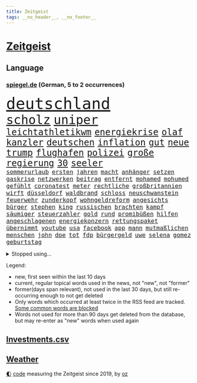 ```yaml
---
title: Zeitgeist
tags: __no_header__, __no_footer__
---
```


# [Zeitgeist](https://oliz.io/zeitgeist/)

## Language

<h3><a href="https://www.spiegel.de" target="_blank">spiegel.de</a> (German, 5 to 2 occurrences)</h3>
<p style="font-family:monospace">
<span style="font-size:32pt"><a href="news_links.html#deutschland" class="current">deutschland</a></span>
<br>
<span style="font-size:25pt"><a href="news_links.html#scholz" class="current">scholz</a></span>
<span style="font-size:25pt"><a href="news_links.html#uniper" class="current">uniper</a></span>
<br>
<span style="font-size:18pt"><a href="news_links.html#leichtathletikwm" class="current">leichtathletikwm</a></span>
<span style="font-size:18pt"><a href="news_links.html#energiekrise" class="current">energiekrise</a></span>
<span style="font-size:18pt"><a href="news_links.html#olaf" class="current">olaf</a></span>
<span style="font-size:18pt"><a href="news_links.html#kanzler" class="current">kanzler</a></span>
<span style="font-size:18pt"><a href="news_links.html#deutschen" class="current">deutschen</a></span>
<span style="font-size:18pt"><a href="news_links.html#inflation" class="current">inflation</a></span>
<span style="font-size:18pt"><a href="news_links.html#gut" class="current">gut</a></span>
<span style="font-size:18pt"><a href="news_links.html#neue" class="current">neue</a></span>
<span style="font-size:18pt"><a href="news_links.html#trump" class="current">trump</a></span>
<span style="font-size:18pt"><a href="news_links.html#flughafen" class="current">flughafen</a></span>
<span style="font-size:18pt"><a href="news_links.html#polizei" class="current">polizei</a></span>
<span style="font-size:18pt"><a href="news_links.html#große" class="current">große</a></span>
<span style="font-size:18pt"><a href="news_links.html#regierung" class="current">regierung</a></span>
<span style="font-size:18pt"><a href="news_links.html#30" class="current">30</a></span>
<span style="font-size:18pt"><a href="news_links.html#seeler" class="new">seeler</a></span>
<br>
<span style="font-size:12pt"><a href="news_links.html#sommerurlaub" class="current">sommerurlaub</a></span>
<span style="font-size:12pt"><a href="news_links.html#ersten" class="current">ersten</a></span>
<span style="font-size:12pt"><a href="news_links.html#jahren" class="current">jahren</a></span>
<span style="font-size:12pt"><a href="news_links.html#macht" class="current">macht</a></span>
<span style="font-size:12pt"><a href="news_links.html#anhänger" class="current">anhänger</a></span>
<span style="font-size:12pt"><a href="news_links.html#setzen" class="current">setzen</a></span>
<span style="font-size:12pt"><a href="news_links.html#gaskrise" class="current">gaskrise</a></span>
<span style="font-size:12pt"><a href="news_links.html#netzwerken" class="current">netzwerken</a></span>
<span style="font-size:12pt"><a href="news_links.html#beitrag" class="current">beitrag</a></span>
<span style="font-size:12pt"><a href="news_links.html#entfernt" class="current">entfernt</a></span>
<span style="font-size:12pt"><a href="news_links.html#mohamed" class="current">mohamed</a></span>
<span style="font-size:12pt"><a href="news_links.html#mohumed" class="new">mohumed</a></span>
<span style="font-size:12pt"><a href="news_links.html#gefühlt" class="new">gefühlt</a></span>
<span style="font-size:12pt"><a href="news_links.html#coronatest" class="current">coronatest</a></span>
<span style="font-size:12pt"><a href="news_links.html#meter" class="current">meter</a></span>
<span style="font-size:12pt"><a href="news_links.html#rechtliche" class="current">rechtliche</a></span>
<span style="font-size:12pt"><a href="news_links.html#großbritannien" class="current">großbritannien</a></span>
<span style="font-size:12pt"><a href="news_links.html#wirft" class="current">wirft</a></span>
<span style="font-size:12pt"><a href="news_links.html#düsseldorf" class="current">düsseldorf</a></span>
<span style="font-size:12pt"><a href="news_links.html#waldbrand" class="current">waldbrand</a></span>
<span style="font-size:12pt"><a href="news_links.html#schloss" class="current">schloss</a></span>
<span style="font-size:12pt"><a href="news_links.html#neuschwanstein" class="new">neuschwanstein</a></span>
<span style="font-size:12pt"><a href="news_links.html#feuerwehr" class="current">feuerwehr</a></span>
<span style="font-size:12pt"><a href="news_links.html#zunderkopf" class="new">zunderkopf</a></span>
<span style="font-size:12pt"><a href="news_links.html#wohngeldreform" class="new">wohngeldreform</a></span>
<span style="font-size:12pt"><a href="news_links.html#angesichts" class="current">angesichts</a></span>
<span style="font-size:12pt"><a href="news_links.html#bürger" class="current">bürger</a></span>
<span style="font-size:12pt"><a href="news_links.html#stephen" class="current">stephen</a></span>
<span style="font-size:12pt"><a href="news_links.html#king" class="current">king</a></span>
<span style="font-size:12pt"><a href="news_links.html#russischen" class="current">russischen</a></span>
<span style="font-size:12pt"><a href="news_links.html#brachten" class="current">brachten</a></span>
<span style="font-size:12pt"><a href="news_links.html#kampf" class="current">kampf</a></span>
<span style="font-size:12pt"><a href="news_links.html#säumiger" class="new">säumiger</a></span>
<span style="font-size:12pt"><a href="news_links.html#steuerzahler" class="current">steuerzahler</a></span>
<span style="font-size:12pt"><a href="news_links.html#gold" class="current">gold</a></span>
<span style="font-size:12pt"><a href="news_links.html#rund" class="current">rund</a></span>
<span style="font-size:12pt"><a href="news_links.html#promibüßen" class="new">promibüßen</a></span>
<span style="font-size:12pt"><a href="news_links.html#hilfen" class="current">hilfen</a></span>
<span style="font-size:12pt"><a href="news_links.html#angeschlagenen" class="current">angeschlagenen</a></span>
<span style="font-size:12pt"><a href="news_links.html#energiekonzern" class="current">energiekonzern</a></span>
<span style="font-size:12pt"><a href="news_links.html#rettungspaket" class="new">rettungspaket</a></span>
<span style="font-size:12pt"><a href="news_links.html#übernimmt" class="current">übernimmt</a></span>
<span style="font-size:12pt"><a href="news_links.html#youtube" class="current">youtube</a></span>
<span style="font-size:12pt"><a href="news_links.html#usa" class="current">usa</a></span>
<span style="font-size:12pt"><a href="news_links.html#facebook" class="current">facebook</a></span>
<span style="font-size:12pt"><a href="news_links.html#app" class="current">app</a></span>
<span style="font-size:12pt"><a href="news_links.html#mann" class="current">mann</a></span>
<span style="font-size:12pt"><a href="news_links.html#mutmaßlichen" class="current">mutmaßlichen</a></span>
<span style="font-size:12pt"><a href="news_links.html#menschen" class="current">menschen</a></span>
<span style="font-size:12pt"><a href="news_links.html#john" class="current">john</a></span>
<span style="font-size:12pt"><a href="news_links.html#doe" class="new">doe</a></span>
<span style="font-size:12pt"><a href="news_links.html#tot" class="current">tot</a></span>
<span style="font-size:12pt"><a href="news_links.html#fdp" class="current">fdp</a></span>
<span style="font-size:12pt"><a href="news_links.html#bürgergeld" class="new">bürgergeld</a></span>
<span style="font-size:12pt"><a href="news_links.html#uwe" class="current">uwe</a></span>
<span style="font-size:12pt"><a href="news_links.html#selena" class="current">selena</a></span>
<span style="font-size:12pt"><a href="news_links.html#gomez" class="current">gomez</a></span>
<span style="font-size:12pt"><a href="news_links.html#geburtstag" class="current">geburtstag</a></span>
</p>
<details>
<summary>Stopped using...</summary>
<p class="former" style="font-size:12pt">
buch(639) einwohner(638) gerechtigkeit(638) scheidet(637) verstorbenen(637) aufmerksamkeit(636) blickt(636) korruption(636) mag(636) myanmar(636) nazis(636) anspruch(635) dienen(635) eindruck(635) geschützt(635) insekten(635) klingbeil(635) lars(635) spdpolitikerin(635) tempo(635) unternehmer(635) zuschauer(635) anwalt(634) argumente(634) klaren(634) reformen(634) südkorea(634) alexej(633) arbeiter(633) gemeinden(633) grenzen(633) kardinal(633) monatelang(633) vorsitzenden(633) übergriffe(633) anerkennung(632) bayer(632) hinnehmen(632) nawalny(632) unserer(632) ermitteln(631) kanzlerin(631) kapitän(631) unterricht(631) unterschiede(631) verlierer(631) also(630) ankündigung(630) awards(630) flick(630) hans(630) hansi(630) historisch(630) kieler(630) mathias(630) pariser(630) rat(630) spieltag(630) verpassen(630) werder(630) ökonom(630) anschließend(629) bekannten(629) bernd(629) brexit(629) co₂(629) islamistischen(629) katze(629) netanyahu(629) null(629) reform(629) schildert(629) schwangerschaft(629) standen(629) stoppte(629) sächsischen(629) vereinigten(629) vergessen(629) verlust(629) 31(628) beziehungen(628) coronaausbruch(628) demokraten(628) herzogin(628) machthaber(628) märchen(628) rechtsextremismus(628) smartphone(628) umstrittenes(628) warschau(628) ärgert(628) anlass(627) blieben(627) breit(627) diskriminierung(627) experte(627) getrennt(627) grünheide(627) mancherorts(627) michelle(627) nahezu(627) stellten(627) bitcoin(626) desaster(626) fahrzeuge(626) freie(626) gehalten(626) heimlich(626) post(626) siegte(626) bremer(625) coronaerkrankung(625) größer(625) höheren(625) spekuliert(625) kryptowährung(624) premiere(624) aufnahme(623) coronabeschränkungen(623) einziehen(623) frust(623) philip(623) zverev(623) brasiliens(622) dürfe(622) fit(622) herrschen(622) ungarns(622) bundestrainer(621) opfers(621) pünktlich(621) rassistischen(621) versuchte(621) besondere(620) debatten(620) entscheidenden(620) erkrankung(620) verdächtigt(620) schaffte(619) abgebrochen(618) alice(618) fakten(618) fortgesetzt(618) mieten(618) gefangene(617) küstenwache(617) status(617) wende(617) auftritte(616) negativen(616) nordkorea(616) schnitt(616) un(616) arabischen(615) porsche(615) solange(615) varianten(615) wirtschaftliche(615) aufstellen(614) einreise(614) le(614) dar(613) erfüllen(613) immerhin(613) motor(613) republik(613) skeptisch(613) betont(612) gefälschte(612) haaland(612) tiefen(612) karin(611) kunstwerk(611) verwickelt(611) migration(610) eingeleitet(609) erfolgreichsten(609) familienberater(609) münster(609) orten(609) aufgetaucht(608) iphone(608) cduchef(607) parallelen(607) schneider(607) unzufrieden(607) whatsapp(607) empfehlung(605) folter(605) erweist(604) songs(604) hackerangriff(603) justin(603) popstar(603) sprachen(603) wirbel(603) halbe(602) stimmten(602) journalist(601) schützt(600) solchen(600) 2012(599) 36(599) abstieg(598) sinkende(597) grünenchefin(596) staatlichen(592) 91(591) dorf(591) identität(591) flüchtete(587) mittelpunkt(587) entspannt(585) ausgetragen(579) spacex(578) coronafolgen(577) härtere(576) entführt(570) rückte(569) last(564) 15jährige(557) woelki(557) bundestagsabgeordnete(554) mangelnde(546) variante(543) heimatland(534) singen(516) sondersitzung(514) expräsidenten(513) unwahrscheinlich(510) 18jähriger(509) verleumdung(509) rückgang(498) entzogen(496) militärjunta(495) kleinstadt(494) großstädten(492) kryptowährungen(492) zusammenbruch(489) bischof(487) fluggesellschaft(487) strebt(474) konservative(471) strecken(469) erschoss(463) belgische(459) ermittlungsverfahren(458) zögern(452) gewalttat(442) rechnung(440) höchster(438) mindeststeuer(438) außenseiter(416) absolute(409) parlamentswahlen(399) vorsicht(393) 01(388) bennett(378) naftali(378) unterbinden(378) stehe(377) bergab(373) hollywoodstar(372) adac(371) kolumnistin(359) eröffnen(358) grundsätzlich(358) verbunden(358) 72(356) britney(356) georgien(356) spears(356) boston(346) kleinkinder(346) dauerte(345) 1994(343) voelchert(343) zwischendurch(343) emiraten(339) vorliegen(339) oberbayern(338) kuriose(333) halfen(332) vizepräsidentin(330) topmanager(327) qualifiziert(326) stürme(325) rätselhafte(324) befürwortet(322) coronapause(322) atomwaffen(321) grand(319) längste(317) achtzigerjahren(315) verstecken(311) übertragen(311) erling(309) nouripour(309) omid(309) schlafen(306) kanadische(305) leib(305) zeitungsbericht(304) mike(302) staatsbesuch(301) tränengas(301) milch(297) award(296) staatsanwalt(296) investiert(295) nachmittag(295) prangert(293) rolling(293) stones(293) hoffmann(290) wiederholung(289) lka(287) boss(286) heimen(284) gesetzentwurf(283) autounfall(281) immobilie(281) südkoreas(280) augenhöhe(278) daniil(278) überraschte(277) ajax(272) beratungen(271) übertragung(271) celtics(269) sozialer(269) ruhestand(268) vermitteln(266) coronaneuinfektionen(265) kongo(265) spezielle(265) alarmieren(264) wichtiges(263) lauter(260) kalkül(259) uskongress(259) eingefroren(258) erzeugerpreise(258) gesundes(258) grauen(255) asylbewerber(254) comedian(254) argumenten(252) magazin(251) damaligen(248) sprecherin(248) renaissance(247) süle(247) geheimdienste(246) ampelparteien(245) aufpassen(245) engere(245) schülerin(245) verläuft(245) sterne(243) credit(242) hafenstadt(242) drogenhandel(241) kräftigen(241) schränken(240) versuche(240) vorzugehen(240) fotografin(238) immobilienbesitzer(238) cheftrainer(237) gestört(237) tickt(237) milliardäre(236) nutzung(236) aufarbeiten(235) deniz(234) methode(234) unterhändler(234) yücel(234) vorgesehen(233) matteo(232) kuss(231) gemälde(229) wahr(227) wissenschaftlichen(227) qualität(226) wundern(225) dutzenden(223) plattformen(223) robben(223) wachstumsprognose(223) christiane(222) meta(222) wirklichkeit(222) gefährlichste(221) bundesparteitag(220) beratung(219) boykottieren(219) beeindruckt(218) verwüstung(218) einfacher(216) haag(215) thesen(215) oskar(214) motive(211) maßgeblich(210) meteorologen(210) 1995(208) einziger(208) erschütternd(208) wmteilnahme(208) mondes(207) senior(206) mittendrin(203) impfpässe(202) öffentlichrechtlichen(202) marina(200) staatsbürger(198) frühe(197) 65jähriger(196) alarmierend(196) entlarven(195) entsenden(195) höhepunkt(194) nehammer(192) kanzlers(191) surfer(191) leichtes(190) melbourne(190) persönlichkeit(190) passende(188) ricarda(188) 68(187) bat(187) 270(186) balkan(184) herausragenden(183) klauen(183) curry(182) sendungen(182) omikronwelle(181) abstandsregeln(179) audi(179) kaczyński(179) 1996(176) eingegangen(176) exfrau(175) kriterien(175) spätere(175) stefanie(175) dwd(174) erzbistum(174) play(174) rheinlandpfälzische(174) dom(173) geplatzt(173) widersprechen(173) dreimalige(172) erweitert(172) petersburg(171) russlandpolitik(171) sankt(171) berichteten(170) bridge(170) frauenquote(170) meere(170) lebenshaltungskosten(169) verbrechern(168) beyoncé(165) grünem(164) verschwendung(164) wehrdienst(164) maskentragen(163) unterscheiden(163) verschwindet(163) buhrufe(162) wagt(162) 57jährigen(160) erneuert(160) algerien(159) sturms(159) tunesien(158) brandanschlag(157) eindhoven(156) bewahren(155) exportstopp(155) pen(155) veto(155) report(154) handballer(153) washingtons(153) handelskrieg(152) natogeneralsekretär(152) unangemeldeten(152) bekanntgegeben(151) wahrnehmung(151) geiselnahme(150) herausgefunden(150) joggen(150) topform(147) hut(146) ruhen(146) verantwortlichen(146) ökologische(146) aufhören(144) einlegen(144) nordseeküste(144) lächerlich(143) murray(143) warme(142) kusel(141) klug(140) n(140) nizza(140) verzeichnen(140) drach(139) reemtsmaentführer(139) usbundesstaaten(139) kylian(138) mbappé(138) schülern(138) geistliche(137) abseits(136) jener(136) parlamentswahl(136) sympathie(136) zensur(136) dissidenten(135) hörten(135) staatsanwälte(135) dreijährige(134) entscheidende(134) rené(134) schwanken(134) soziologin(134) verdankt(134) vorkommen(134) asylsuchende(133) spdchef(132) ansprache(131) fehlern(131) nordkoreanische(131) benötigt(130) eingelegt(130) bankkunden(129) drohender(129) errichtung(129) samt(129) leuten(128) problems(128) riechen(128) wirtschaftsweise(128) benötigten(127) kurt(127) verseucht(127) hagelt(126) verblüfft(126) insidern(125) verschwörung(124) beschäftigung(123) motiviert(122) nass(122) contest(121) eurovision(121) komiker(121) überarbeitet(121) kremlkritiker(120) boom(119) drittes(119) hall(119) sanktioniert(119) sbahnen(119) schwache(119) verschlimmert(119) öffnung(119) bevorstehende(117) lieferstopp(117) analysen(116) lebe(116) omikronsubtyp(116) rennställe(116) risse(116) vermieter(116) sportart(115) regelmäßige(114) talfahrt(114) championsleaguefinale(113) eubeitritt(113) fighters(113) finanzmärkte(113) foo(113) nebenbei(113) olympiagold(113) eingetroffen(112) esc(112) gewerkschafter(111) staatssender(111) evakuierung(110) nordamerika(110) nukleare(110) rechneten(110) pck(109) raffinerie(109) sang(109) schwedt(109) teslawerk(109) zugriff(108) ölkonzern(108) ukrainischem(107) blockade(106) freiwilligen(106) moldau(106) hauptdarsteller(105) kurse(105) spritpreise(105) tanken(105) amtsverzicht(104) messerangriff(104) militärexperten(104) belgrad(103) speziellen(103) wehrpflicht(103) ausgang(102) geschäftsleute(102) tenniskarriere(102) mykolajiw(101) schul(101) tätig(101) weltmeisters(101) bankkonto(100) gasexporte(100) tennisturnier(100) regenwald(99) unterhalten(99) abgeschoben(98) vorbeugen(98) ausgegeben(97) embargo(97) jünger(97) brillierte(96) halbiert(96) petr(96) steigern(96) tvjournalistin(96) ansturm(95) aufkommt(95) besatzer(95) clanmilieu(95) drake(95) glaubten(95) zentralrat(95) beben(94) kerstin(94) ostafrika(94) vorschriften(94) übersetzt(94) schilderte(93) south(93) wilke(93) bewegte(92) blase(92) dlrg(92) dokumentieren(92) messerattacke(92) prominenter(92) revolutionsgarden(92) zurückhaltend(92) kanzlerschaft(91) lafontaine(91) lebendigem(91) evangelische(90) francis(90) golfer(90) hbo(90) eilig(89) fed(89) finanzierten(89) verwüstungen(89) emanzipation(88) erhalt(88) esa(88) gleitschirmflieger(88) hauskatze(88) penzentrum(88) publizistin(88) sound(88) talent(88) brille(87) diesjährige(87) gasflüsse(87) mehrfachraketenwerfer(87) aufbruchstimmung(86) außergewöhnliches(86) basketballer(86) kräften(86) nationaltorhüter(86) neuneuroticket(86) 260000(85) abhängen(85) bulgariens(85) gesundheitlich(85) indem(85) lightyear(85) vermeldet(85) wall(85) überforderte(85) begab(84) erfasste(84) falke(84) georgischen(84) gerichtsverfahren(84) kläger(84) möhring(84) natürliche(84) pérez(84) russwurm(84) ungewissen(84) wotan(84) 48(83) anzunehmen(83) blauer(83) phil(83) umsteigen(83) altersgruppe(82) heimatdorf(82) immunologe(82) kompensieren(82) tankrabatts(82) zweifelhafte(82) brodelt(81) ernste(81) garzweiler(81) maximale(81) mordprozess(81) parks(81) verleihen(81) zahn(81) hour(80) lebensmittelkrise(80) ordentlich(80) praktische(80) stop(80) emails(79) fußballweltmeisterschaft(79) gebietsgewinne(79) gehirntumor(79) lukas(79) terrorgruppe(79) zusätzlich(79) 99(78) cafés(78) damenbinden(78) henning(78) agenten(77) autohersteller(77) autokonzern(77) belegschaft(77) kiewreise(77) zweifelhaften(77) dokumentierte(76) eröffnungsspiel(76) kassen(76) konzentrationslagers(76) tochterfirmen(76) verlesen(76) vorstände(76) äußeren(76) erschließen(75) fragezeichen(75) kölns(75) neutralität(75) trommeln(75) wohnort(75) blanker(74) geheimdienstinformationen(74) losgehen(74) mcdonald's(74) meeresspiegel(74) bauteile(73) endrunde(73) linkes(73) nicolas(73) philosophin(73) rekordtempo(73) schuldunfähig(73) umkämpft(73) anstecken(72) generalvikar(72) missglückter(72) pausieren(72) voneinander(72) absenkung(71) beitragserhöhungen(71) fing(71) germania(71) haare(71) jaroslaw(71) treuhandverwaltung(71) zuvorkommen(71) marderschützenpanzer(70) nachlässigkeit(70) planung(70) steuersenkung(70) tennisweltrangliste(70) usbürger(70) ärmere(70) basketballliga(69) darwin(69) einwohnern(69) jahrelangen(69) kompensiert(69) steigerung(69) österreichischer(69) affe(68) berlinderby(68) justice(68) korrektur(68) mietwagen(68) rennfahrer(68) überführen(68) franken(67) 41jährige(66) populären(66) startelf(66) tiefstand(66) täglichen(66) fortbestand(65) golfplatz(65) perfekte(65) privatkunden(65) rettungseinsatz(65) umweltkatastrophe(65) versöhnung(65) benannten(64) blockierte(64) eingekauft(64) eröffnete(64) gedenkfeier(64) gekentert(64) populärsten(64) regional(64) rennwagen(64) fia(63) hallervorden(63) rückhalt(63) ungeschützt(63) zander(63) ausfliegen(62) filialen(62) finsternis(62) frederike(62) frontmann(62) mars(62) möhlmann(62) besonderer(61) pulverfass(61) sinkender(61) szenario(61) vorzurücken(61) enkel(60) entführen(60) finals(60) golden(60) panda(60) warriors(60) datenbank(59) export(59) paus(59) positionieren(59) sinkenden(59) vertagt(59) verteilte(59) abgezockte(58) ba5(58) bundeskanzlers(58) dieb(58) eumitgliedstaaten(58) jüngeres(58) katalonien(58) miller(58) südukraine(58) verspätung(58) wilson(58) yellen(58) zöllen(58) ddrfußballer(57) hauskauf(57) heißeste(57) kirchenaustritt(57) kletterte(57) delegierten(56) göttingen(56) inwiefern(56) m/w/d(56) systematische(56) unruhig(56) wahlbeteiligung(56) überwacht(56) aufkommen(55) cage(55) cooper(55) herausfinden(55) import(55) thw(55) grundnahrungsmittel(54) handele(54) korruptionsaffäre(54) rechtsaußen(54) sackt(54) whyte(54) held(53) lehre(53) luftverkehr(53) virusvariante(53) westdeutschland(53) zurückgelassen(53) betrunkene(52) leroy(52) merken(52) sané(52) schwäbisch(52) ursprünglichen(52) warfen(52) meisterschaft(51) verdrängen(51) verfassungswidrig(51) wirkungslos(51) übervolles(51) basketball(50) bieber(50) gekommene(50) handelsbeginn(50) kinderreporterinnen(50) permanente(50) politisches(50) buffett(49) ideenklau(49) jeanluc(49) konzerte(49) mélenchon(49) starinvestor(49) warren(49) existenzangst(48) haubitzen(48) lloyd(48) schont(48) exuspräsident(47) kies(47) korrektheit(47) psychischer(47) dave(46) massentests(46) nützen(46) passagen(46) roberto(46) tarifeinigung(46) verschanzt(46) zermürbt(46) berühmtes(45) diskriminiert(45) drittbeste(45) eingesperrt(45) millionenpublikum(45) rügen(45) tschechische(45) ungarische(45) verhalf(45) weltverband(45) wochenenden(45) überfälle(45) dortmunds(44) höchst(44) ubahn(44) verbündet(44) wahlsieg(44) weigert(44) weitergabe(44) blanco(43) kalush(43) kleinem(43) love(43) nutzerdaten(43) orchestra(43) sicherungsverwahrung(43) verarbeitung(43) mccartney(42) polizistenmorde(42) aufgebraucht(41) deckt(41) dürren(41) ignatova(41) immobilienunternehmen(41) längerer(41) onecoin(41) platzieren(41) pässe(41) ruja(41) schlotterbeck(41) sonys(41) toll(41) usjustizministerium(41) 108(40) alters(40) beitrittskandidat(40) bhakdi(40) euschnitt(40) peskow(40) stürmerstar(40) sucharit(40) thronfolger(40) zurückfordern(40) 1961(39) clan(39) homosexuelle(39) ran(39) clou(38) erfolgsserie(38) eukandidatenstatus(38) kaiserslautern(38) mickelson(38) starkgemacht(38) getreideexport(37) golfserie(37) haushaltsausschuss(37) kommunalwahlen(37) vorgängers(37) väter(37) zinswende(37) zugausfälle(37) ausgebremst(36) diejenigen(36) methoden(36) männlich(36) regimes(36) schwächste(36) ascot(35) bistum(35) dance(35) debattiert(35) staatskonzerns(35) zuges(35) bevorstehen(34) bundesligasaison(34) gremiums(34) sitze(34) wahlbetrug(34) harmoniert(33) hinkt(33) parteivorsitzender(33) umwelthilfe(33) arbeitsorganisation(32) feuerwehren(32) katastrophenfall(32) usbörsen(32) anwältin(31) dow(31) erdoğans(31) isolierte(31) joel(31) paragleiter(31) rückenschmerzen(31) unterlegenen(31) wahlsieger(31) besseren(30) bürgermeisterwahl(30) geleakte(30) hobbys(30) linkspopulist(30) sämtliche(30) aushebelung(29) eineinhalb(29) handgranaten(29) regierungsamt(29) rekordergebnis(29) schimpft(29) umbauen(29) 53(28) eiland(28) kampfmittelräumdienst(28) schlagzeuger(28) spektakulärste(28) vizepräsidenten(28) geradezu(27) löschte(27) paritätischer(27) republikanischer(27) sendete(27) struktur(27) wohlfahrtsverband(27) übung(27) anlegern(26) bezirk(26) donau(26) haftbedingungen(26) mächtiger(26) reds(26) taschengeld(26) volle(26) kleinkindern(25) sklaven(25) 54(24) hinzunehmen(24) überspringen(24) aufzeichnung(23) gustavo(23) heimliche(23) kurztrip(23) linker(23) löw(23) niedrigzinsen(23) petro(23) rotenburg(23) wümme(23) googles(22) kryptobetrug(22) paraguay(22) urlaubssaison(22) versorgte(22) wirtschaftsforum(22) zwölften(22) lenkt(21) panne(21) spacey(21) vogue(21) bachelet(20) chinareise(20) erschwinglich(20) erwerbstätigen(20) freiheitsberaubung(20) grönemeyer(20) küssen(20) prompt(20) prämien(20) putsch(20) strippenzieher(20) trainerkarriere(20) unomenschenrechtskommissarin(20) europaleaguesieger(19) formalen(19) ingenieur(19) liverpoolfans(19) prix(19) variieren(19) berufliche(18) ki(18) kolleginnen(18) sonderrechte(18) stöhr(18) tauchte(18) vertrat(18) 51(17) afrikareise(17) andrew(17) berufsalltag(17) fressen(17) friedliche(17) raketentests(17) weidel(17) 18jährigen(16) anlauf(16) pakete(16) sanktionspolitik(16) verschickt(16) zehnjährige(16) abrupt(15) bergung(15) illusion(15) krömer(15) meldeportal(15) nawalnys(15) spontan(15) bahnmitarbeiter(14) beansprucht(14) championsleaguesieger(14) durststrecke(14) flieger(14) loben(14) nations(14) turkey(14) bergnot(13) brad(13) darmstädter(13) frontbesuch(13) lockte(13) louvre(13) vilnius(13) voraussichtlich(13) wembley(13) überzeugte(13) fashion(12) formsache(12) fußballtransfers(12) hartzivempfänger(12) außenhandel(11) barley(11) bekämpft(11) bär(11) ersthelfer(11) europatournee(11) jagger(11) katarina(11) kemmerich(11) mineralölkonzerne(11) pfingsten(11) töteten(11) wiederbelebung(11) zinsanstieg(11)
</p>
</details>
<p>Legend:
<ul>
<li><span class="new">new</span>, first seen within the last 10 days</li>
<li><span class="current">current</span>, regular topical words used in the news, not "new", not "former"</li>
<li><span class="former">former(days span relevant)</span>, not used in the last 30 days, but still re-occurring enough to not get deleted</li>
<li>Only words which occurred at least twice in the RSS feed are tracked. <a href="language/filters.py">Some common words are blocked</a></li>
<li>Words not used for more than 90 days get deleted from the database, but may re-enter as "new" words when used again</li>
</ul>
</p>

## [Investments](investments.html)[.csv](investments.csv)

## [Weather](weather.html)

<footer>
<a href="javascript:toggleTheme()" class="nav">🌓</a>
<a href="https://github.com/ooz/zeitgeist">code</a> measuring the Zeitgeist since 2019, by <a href="https://oliz.io">oz</a>
</footer>
